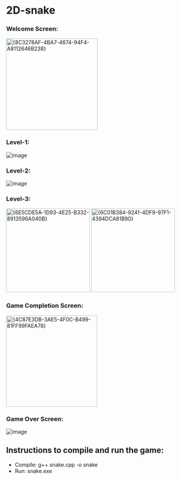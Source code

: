 # 2D-snake
### Welcome Screen:

<img width="247" alt="{8C3278AF-4BA7-4674-94F4-A8112646B238}" src="https://github.com/user-attachments/assets/7ad966b5-4bbb-4e26-af0f-ef2df12e9178">

### Level-1:

![image](https://github.com/user-attachments/assets/0659f86d-5b15-4926-9d1f-3af755f8f6ef)

### Level-2:

![image](https://github.com/user-attachments/assets/4eabc096-1d36-42ad-8b64-842b807e1774)

### Level-3:

<img width="226" alt="{6E5CDE5A-1D93-4E25-B332-8913596A040B}" src="https://github.com/user-attachments/assets/2ead9c22-853a-4030-b3c3-029b1431dfd2">

<img width="226" alt="{6C01B384-9241-4DF9-97F1-4394DCA81B90}" src="https://github.com/user-attachments/assets/5aabf669-abd7-46c7-bf7f-f16258d171e4">

### Game Completion Screen:

<img width="246" alt="{4C87E3DB-3AE5-4F0C-B499-81FF99FAEA78}" src="https://github.com/user-attachments/assets/3bc18e0b-b331-42e7-b7dd-b1cd9ab87291">

### Game Over Screen:

![image](https://github.com/user-attachments/assets/38ffbbb3-92be-4b0f-a856-aa84f0cec8f3)


## Instructions to compile and run the game:

- Compile: g++ snake.cpp -o snake
- Run: snake.exe
